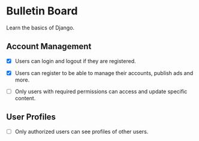 # Bulletin Board

Learn the basics of Django.


## Account Management

- [x] Users can login and logout if they are registered.
- [x] Users can register to be able to manage their accounts, publish ads and more.
- [ ] Only users with required permissions can access and update specific content.


## User Profiles

- [ ] Only authorized users can see profiles of other users.
